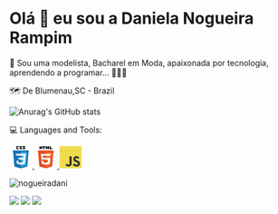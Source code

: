 <h1 align="left">Olá 👋 eu sou a Daniela Nogueira Rampim</h1>

<p align="left">🧵 Sou uma modelista, Bacharel em Moda, apaixonada por tecnologia, aprendendo a programar... 👩🏻‍💻</p>
<p align="left">🗺️ De Blumenau,SC - Brazil </p>

![Anurag's GitHub stats](https://github-readme-stats.vercel.app/api?username=nogueiraDani&show_icons=true&theme=bear)

<div>
        <p align="left">💻 Languages and Tools:</p>
        <p align="left"> <a href="https://www.w3schools.com/css/" target="_blank" rel="noreferrer"> <img
                        src="https://raw.githubusercontent.com/devicons/devicon/master/icons/css3/css3-original-wordmark.svg"
                        alt="css3" width="40" height="40" /> </a> <a href="https://www.w3.org/html/" target="_blank"
                    rel="noreferrer"> <img
                        src="https://raw.githubusercontent.com/devicons/devicon/master/icons/html5/html5-original-wordmark.svg"
                        alt="html5" width="40" height="40" /> </a> <a
                    href="https://developer.mozilla.org/en-US/docs/Web/JavaScript" target="_blank" rel="noreferrer"> <img
                        src="https://raw.githubusercontent.com/devicons/devicon/master/icons/javascript/javascript-original.svg"
                        alt="javascript" width="40" height="40" /> </a> </p>
</div>
<div>
    <p align="left"> <img
                src="https://komarev.com/ghpvc/?username=nogueiradani&label=Profile%20views&color=0e75b6&style=flat"
                alt="nogueiradani" /> </p>
</div>
       
<div> 
  <a href="https://www.instagram.com/daninogueiraa" target="_blank"><img src="https://img.shields.io/badge/-Instagram-%23E4405F?style=for-the-badge&logo=instagram&logoColor=white" target="_blank"></a>
  <a href = "mailto:nogueiradanielaa@gmail.com"><img src="https://img.shields.io/badge/-Gmail-%23333?style=for-the-badge&logo=gmail&logoColor=white" target="_blank"></a>
  <a href="https://www.linkedin.com/in/daniela-nogueira-rampim/" target="_blank"><img src="https://img.shields.io/badge/-LinkedIn-%230077B5?style=for-the-badge&logo=linkedin&logoColor=white" target="_blank"></a> 
</div>






